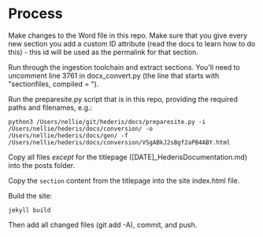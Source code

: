 # Process

Make changes to the Word file in this repo. Make sure that you give every new section you add a custom ID attribute (read the docs to learn how to do this) - this id will be used as the permalink for that section.

Run through the ingestion toolchain and extract sections. You'll need to uncomment line 3761 in docx_convert.py (the line that starts with "sectionfiles, compiled = ").

Run the preparesite.py script that is in this repo, providing the required paths and filenames, e.g.: 

```
python3 /Users/nellie/git/hederis/docs/preparesite.py -i /Users/nellie/hederis/docs/conversion/ -o /Users/nellie/hederis/docs/gen/ -f /Users/nellie/hederis/docs/conversion/VSgABkJ2sBgf2aPB4ABY.html
```

Copy all files *except* for the titlepage ([DATE]_HederisDocumentation.md) into the posts folder.

Copy the `section` content from the titlepage into the site index.html file.

Build the site:

```
jekyll build
```

Then add all changed files (git add -A), commit, and push.